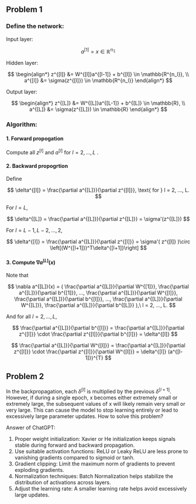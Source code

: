 ## Problem 1


### Define the network:

Input layer:

$$ a^{[1]} = x \in \mathbb{R^{n_1}} $$

Hidden layer:

$$
\begin{align*}
    z^{[l]} &= W^{[l]}a^{[l-1]} + b^{[l]} \in \mathbb{R^{n_l}}, \\
    a^{[l]} &= \sigma(z^{[l]}) \in \mathbb{R^{n_l}}
\end{align*}
$$

Output layer:

$$
\begin{align*}
    z^{[L]} &= W^{[L]}a^{[L-1]} + b^{[L]} \in \mathbb{R}, \\
    a^{[L]} &= \sigma(z^{[L]}) \in \mathbb{R}
\end{align*}
$$


### Algorithm:

#### 1. Forward propogation

Compute all $z^{[l]}$ and $a^{[l]}$ for $l = 2, ..., L$ .

#### 2. Backward propogrtion

Define

$$ \delta^{[l]} = \frac{\partial a^{[L]}}{\partial z^{[l]}}, \text{ for } l = 2, ..., L. $$

For $l = L$,

$$
\delta^{[L]}
= \frac{\partial a^{[L]}}{\partial z^{[L]}}
= \sigma'(z^{[L]})
$$

For $l = L-1, L-2, ..., 2$,

$$
\delta^{[l]}
= \frac{\partial a^{[L]}}{\partial z^{[l]}} 
= \sigma'( z^{[l]} )\circ \left[(W^{[l+1]})^T\delta^{[l+1]}\right]
$$

#### 3. Compute $\nabla a^{[L]}(x)$

Note that

$$
\nabla a^{[L]}(x) = (
    \frac{\partial a^{[L]}}{\partial W^{[1]}},
    \frac{\partial a^{[L]}}{\partial b^{[1]}},
    ...,
    \frac{\partial a^{[L]}}{\partial W^{[l]}},
    \frac{\partial a^{[L]}}{\partial b^{[l]}},
    ...,
    \frac{\partial a^{[L]}}{\partial W^{[L]}},
    \frac{\partial a^{[L]}}{\partial b^{[L]}}
),\
l = 2, ..., L.
$$

And for all $l = 2, ..., L$,

$$
\frac{\partial a^{[L]}}{\partial b^{[l]}}
= \frac{\partial a^{[L]}}{\partial z^{[l]}} \cdot \frac{\partial z^{[l]}}{\partial b^{[l]}}
= \delta^{[l]}
$$

$$
\frac{\partial a^{[L]}}{\partial W^{[l]}}
= \frac{\partial a^{[L]}}{\partial z^{[l]}} \cdot \frac{\partial z^{[l]}}{\partial W^{[l]}}
= \delta^{[l]} (a^{[l-1]})^{T}
$$


## Problem 2

In the backpropagation, each $\delta^{[l]}$ is multiplied by the previous $\delta^{[l+1]}$. However, if during a single epoch, x becomes either extremely small or extremely large, the subsequent values of x will likely remain very small or very large. This can cause the model to stop learning entirely or lead to excessively large parameter updates. How to solve this problem?

Answer of ChatGPT:
1. Proper weight initialization: Xavier or He initialization keeps signals stable during forward and backward propagation.
2. Use suitable activation functions: ReLU or Leaky ReLU are less prone to vanishing gradients compared to sigmoid or tanh.
3. Gradient clipping: Limit the maximum norm of gradients to prevent exploding gradients.
4. Normalization techniques: Batch Normalization helps stabilize the distribution of activations across layers.
5. Adjust the learning rate: A smaller learning rate helps avoid excessively large updates.